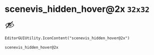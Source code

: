 # scenevis_hidden_hover@2x `32x32`
<img src="/img/scenevis_hidden_hover@2x.png" width=32 height=32>

``` CSharp
EditorGUIUtility.IconContent("scenevis_hidden_hover@2x")
```
```
scenevis_hidden_hover@2x
```
